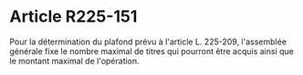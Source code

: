 # Article R225-151

Pour la détermination du plafond prévu à l'article L. 225-209, l'assemblée générale fixe le nombre maximal de titres qui pourront être acquis ainsi que le montant maximal de l'opération.
